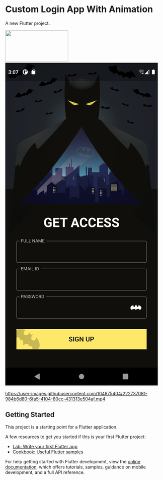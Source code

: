# Custom Login App With Animation

A new Flutter project.

<p float="left">
<!-- <img src="web/icons/image_1.jpeg" with="20"> -->
<img src="ruta/de/la/imagen_1.jpeg" width="200" height="100">
<img src="web/icons/image_2.png" with="20">


https://user-images.githubusercontent.com/104875404/222737081-984b6d80-6fa5-4104-80cc-431313e504af.mp4


## Getting Started

This project is a starting point for a Flutter application.

A few resources to get you started if this is your first Flutter project:

- [Lab: Write your first Flutter app](https://docs.flutter.dev/get-started/codelab)
- [Cookbook: Useful Flutter samples](https://docs.flutter.dev/cookbook)

For help getting started with Flutter development, view the
[online documentation](https://docs.flutter.dev/), which offers tutorials,
samples, guidance on mobile development, and a full API reference.
